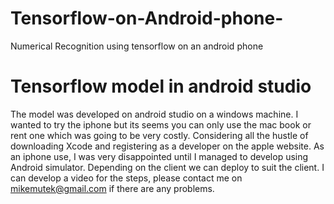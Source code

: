 # Tensorflow-on-Android-phone-
Numerical Recognition using tensorflow on an android phone

# Tensorflow model in android studio

The model was developed on android studio on a windows machine. I wanted to try the
iphone but its seems you can only use the mac book or rent one which was going to be 
very costly. Considering all the hustle of downloading Xcode and registering as a 
developer on the apple website. As an iphone use, I was very disappointed
until I managed to develop using Android simulator. Depending on the client
we can deploy to suit the client. I can develop a video for the steps, please 
contact me on mikemutek@gmail.com if there are any problems.

